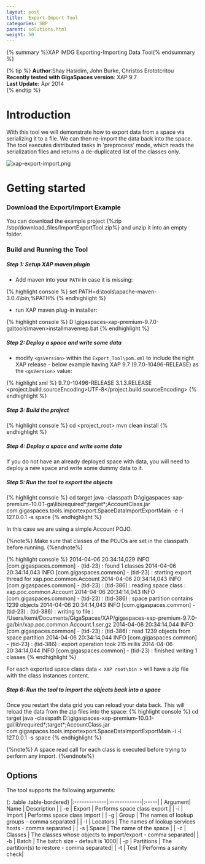 ```yaml
---
layout: post
title:  Export-Import Tool
categories: SBP
parent: solutions.html
weight: 50
---
```


{% summary %}XAP IMDG Exporting-Importing Data Tool{% endsummary %}

{% tip %}
 **Author**:Shay Hasidim, John Burke, Christos Erototcritou<br/>
 **Recently tested with GigaSpaces version**: XAP 9.7<br/>
 **Last Update:** Apr 2014<br/>
{% endtip %}

# Introduction

With this tool we will demonstrate how to export data from a space via serializing it to a file. We can then re-import the data back into the space. The tool executes distributed tasks in 'preprocess' mode, which reads the serialization files and returns a de-duplicated list of the classes only.

![xap-export-import.png](/attachment_files/import-export-tool.jpg)

# Getting started

### Download the Export/Import Example

You can download the example project {%zip /sbp/download_files/ImportExportTool.zip%} and unzip it into an empty folder.


### Build and Running the Tool

##### Step 1: Setup XAP maven plugin

- Add maven into your `PATH` in case it is missing:

{% highlight console %}
set PATH=d:\tools\apache-maven-3.0.4\bin;%PATH%
{% endhighlight %}

- run XAP maven plug-in installer:

{% highlight console %}
D:\gigaspaces-xap-premium-9.7.0-ga\tools\maven>installmavenrep.bat
{% endhighlight %}


##### Step 2: Deploy a space and write some data

- modify `<gsVersion>` within the `Export_Tool\pom.xml` to include the right XAP release - below example having XAP 9.7 (9.7.0-10496-RELEASE) as the `<gsVersion>` value:

{% highlight xml %}
<properties>
        <gsVersion>9.7.0-10496-RELEASE</gsVersion>
        <springVersion>3.1.3.RELEASE</springVersion>
        <project.build.sourceEncoding>UTF-8</project.build.sourceEncoding>
</properties>
{% endhighlight %}


##### Step 3: Build the project

{% highlight console %}
cd <project_root>
mvn clean install
{% endhighlight %}

##### Step 4: Deploy a space and write some data
If you do not have an already deployed space with data, you will need to deploy a new space and write some dummy data to it.
 
##### Step 5:	Run the tool to export the objects

{% highlight console %}
cd target
java -classpath D:\gigaspaces-xap-premium-10.0.1-ga\lib\required\*;target\*;AccountClass.jar com.gigaspaces.tools.importexport.SpaceDataImportExportMain -e -l 127.0.0.1 -s space
{% endhighlight %}

In this case we are using a simple Account POJO.

{%note%}
Make sure that classes of the POJOs are set in the classpath before running.
{%endnote%}


{% highlight console %}
2014-04-06 20:34:14,029  INFO [com.gigaspaces.common] - (tid-23) : found 1 classes
2014-04-06 20:34:14,043  INFO [com.gigaspaces.common] - (tid-23) : starting export thread for xap.poc.common.Account
2014-04-06 20:34:14,043  INFO [com.gigaspaces.common] - (tid-23) : (tid-386) : reading space class : xap.poc.common.Account
2014-04-06 20:34:14,043  INFO [com.gigaspaces.common] - (tid-23) : (tid-386) : space partition contains 1239 objects
2014-04-06 20:34:14,043  INFO [com.gigaspaces.common] - (tid-23) : (tid-386) : writing to file : /Users/kemi/Documents/GigaSpaces/XAP/gigaspaces-xap-premium-9.7.0-ga/bin/xap.poc.common.Account.1.ser.gz
2014-04-06 20:34:14,044  INFO [com.gigaspaces.common] - (tid-23) : (tid-386) : read 1239 objects from space partition
2014-04-06 20:34:14,044  INFO [com.gigaspaces.common] - (tid-23) : (tid-386) : export operation took 215 millis
2014-04-06 20:34:14,044  INFO [com.gigaspaces.common] - (tid-23) : finished writing 1 classes
{% endhighlight %}

For each exported space class data `< XAP root\bin >` will have a zip file with the class instances content.

##### Step 6:	Run the tool to import the objects back into a space<br/>

Once you restart the data grid you can reload your data back. This will reload the data from the zip files into the space:
{% highlight console %}
cd target
java -classpath D:\gigaspaces-xap-premium-10.0.1-ga\lib\required\*;target\*;AccountClass.jar com.gigaspaces.tools.importexport.SpaceDataImportExportMain -i -l 127.0.0.1 -s space
{% endhighlight %}

{%note%}
A space read call for each class is executed before trying to perform any import.
{%endnote%}

## Options
The tool supports the following arguments:

{: .table .table-bordered}
|:-------------|:-------------|:-----|
| Argument| Name          	| Description |
| -e             | Export 			| Performs space class export | 
| -i             | Import    	  	| Performs space class import |
| -g             | Group		    | The names of lookup groups - comma separated |
| -l             | Locators		    | The names of lookup services hosts - comma separated |
| -s             | Space		    | The name of the space |
| -c             | Classes		    | The classes whose objects to import/export - comma separated|
| -b             | Batch		    | The batch size - default is 1000|
| -p             | Partitions	    | The partition(s) to restore - comma separated|
| -t             | Test			    | Performs a sanity check|
